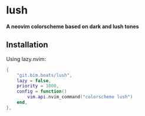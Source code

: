 # lush

__A neovim colorscheme based on dark and lush tones__

## Installation

Using lazy.nvim:

```lua
{
	"git.bim.boats/lush",
	lazy = false,
	priority = 1000,
	config = function()
		vim.api.nvim_command("colorscheme lush")
	end,
},
```
